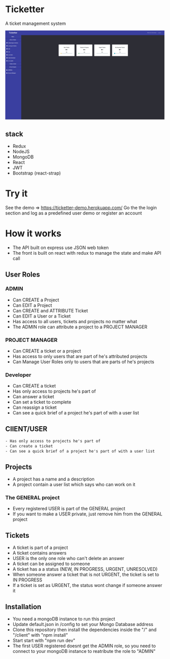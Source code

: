 # Ticketter
A ticket management system 

![alt text](https://github.com/pierrolabo/bug_tracker/blob/develop/readme/ticketter-home.png?raw=true)
##  stack
  - Redux
  - NodeJS
  - MongoDB
  - React
  - JWT
  - Bootstrap (react-strap)
# Try it
 See the demo =>  https://ticketter-demo.herokuapp.com/
 Go the the login section and log as a predefined user demo or register an account
# How it works
- The API built on express use JSON web token
- The front is built on react with redux to manage the state and make API call

##  User Roles
### ADMIN
  - Can CREATE a Project
  - Can EDIT a Project
  - Can CREATE and ATTRIBUTE Ticket
  - Can EDIT a User or a Ticket
  - Has access to all users, tickets and projects no matter what
  - The ADMIN role can attribute a project to a PROJECT MANAGER
### PROJECT MANAGER
  - Can CREATE a ticket or a project
  - Has access to only users that are part of he's attributed projects
  - Can Manage User Roles only to users that are parts of he's projects
### Developer 
  - Can CREATE a ticket
  - Has only access to projects he's part of
  - Can answer a ticket
  - Can set a ticket to complete
  - Can reassign a ticket
  - Can see a quick brief of a project he's part of with a user list  
##  ClIENT/USER
    - Has only access to projects he's part of
    - Can create a ticket
    - Can see a quick brief of a project he's part of with a user list
##  Projects
  - A project has a name and a description
  - A project contain a user list which says who can work on it
### The GENERAL project
  - Every registered USER is part of the GENERAL project
  - If you want to make a USER private, just remove him from the GENERAL project
##  Tickets
  - A ticket is part of a project
  - A ticket contains answers
  - USER is the only one role who can't delete an answer
  - A ticket can be assigned to someone
  - A ticket has a a status (NEW, IN PROGRESS, URGENT, UNRESOLVED)
  - When someone answer a ticket that is not URGENT, the ticket is set to IN PROGRESS
  - If a ticket is set as URGENT, the status wont change if someone answer it
##  Installation
  - You need a mongoDB instance to run this project
  - Update default.json in /config to set your Mongo Database address
  - Clone this repository then install the dependencies inside the "/" and "/client" with "npm install"
  - Start start with "npm run dev"
  - The first USER registered doesnt get the ADMIN role, so you need to connect to your mongoDB instance to reatribute the role to "ADMIN"
